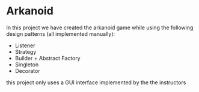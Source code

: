 # Arkanoid
In this project we have created the arkanoid game while using the following design patterns (all implemented manually):
* Listener
* Strategy
* Builder + Abstract Factory
* Singleton
* Decorator

this project only uses a GUI interface implemented by the the instructors
